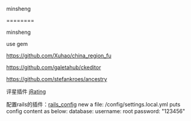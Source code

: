 minsheng

========

minsheng


use gem

https://github.com/Xuhao/china_region_fu


https://github.com/galetahub/ckeditor


https://github.com/stefankroes/ancestry

评星插件 [jRating](https://github.com/alpixel/jRating)

配置rails的插件：[rails_config](https://github.com/railsjedi/rails_config)
new a file: /config/settings.local.yml
puts config content as below:
database:
    username: root
    password: "123456"

